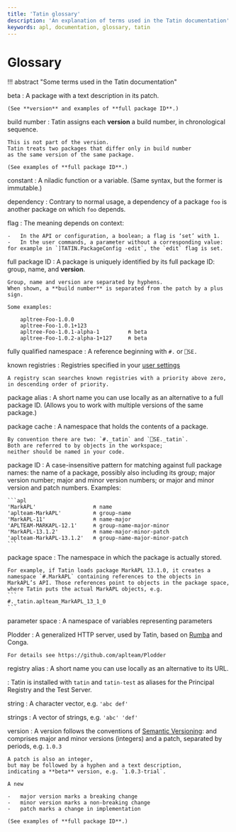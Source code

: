 ```yaml
---
title: 'Tatin glossary'
description: 'An explanation of terms used in the Tatin documentation'
keywords: apl, documentation, glossary, tatin
---
```

# Glossary

<style>
    dt {
        font-weight: bold;
    }
</style>

!!! abstract "Some terms used in the Tatin documentation"

beta
: A package with a text description in its patch.

    (See **version** and examples of **full package ID**.)


build number
: Tatin assigns each **version** a build number, in chronological sequence.

    This is not part of the version.
    Tatin treats two packages that differ only in build number
    as the same version of the same package.

    (See examples of **full package ID**.)

constant
: A niladic function or a variable. (Same syntax, but the former is immutable.)

dependency
: Contrary to normal usage, a dependency of a package `foo` is another package on which `foo` depends.


flag
: The meaning depends on context:

    -   In the API or configuration, a boolean; a flag is ‘set’ with 1.
    -   In the user commands, a parameter without a corresponding value: for example in `]TATIN.PackageConfig -edit`, the `edit` flag is set.


full package ID
: A package is uniquely identified by its full package ID: group, name, and **version**.

    Group, name and version are separated by hyphens.
    When shown, a **build number** is separated from the patch by a plus sign.

    Some examples:

        apltree-Foo-1.0.0
        apltree-Foo-1.0.1+123
        apltree-Foo-1.0.1-alpha-1         ⍝ beta
        apltree-Foo-1.0.2-alpha-1+127     ⍝ beta


fully qualified namespace
: A reference beginning with `#.` or `⎕SE.`

known registries
: Registries specified in your [user settings](user-settings.md)

    A registry scan searches known registries with a priority above zero,
    in descending order of priority.

package alias
: A short name you can use locally as an alternative to a full package ID.
    (Allows you to work with multiple versions of the same package.)

package cache
: A namespace that holds the contents of a package.

    By convention there are two: `#._tatin` and `⎕SE._tatin`.
    Both are referred to by objects in the workspace;
    neither should be named in your code.

package ID
: A case-insensitive pattern for matching against full package names: the name of a package, possibly also including its group; major version number; major and minor version numbers; or major and minor version and patch numbers. Examples:

    ```apl
    'MarkAPL'                  ⍝ name
    'aplteam-MarkAPL'          ⍝ group-name
    'MarkAPL-11'               ⍝ name-major
    'APLTEAM-MARKAPL-12.1'     ⍝ group-name-major-minor
    'MarkAPL-13.1.2'           ⍝ name-major-minor-patch
    'aplteam-MarkAPL-13.1.2'   ⍝ group-name-major-minor-patch
    ```

package space
: The namespace in which the package is actually stored.

    For example, if Tatin loads package MarkAPL 13.1.0, it creates a namespace `#.MarkAPL` containing references to the objects in MarkAPL’s API. Those references point to objects in the package space, where Tatin puts the actual MarkAPL objects, e.g.
    ```
    #._tatin.aplteam_MarkAPL_13_1_0
    ```

parameter space
: A namespace of variables representing parameters

Plodder
: A generalized HTTP server, used by Tatin, based on [Rumba](https://github.com/aplteam/RumbaLean) and Conga.

    For details see https://github.com/aplteam/Plodder


registry alias
: A short name you can use locally as an alternative to its URL.
<!-- FIXME Can I also use as an alternative to a path? -->

: Tatin is installed with `tatin` and `tatin-test` as aliases for the Principal Registry and the Test Server.


string
: A character vector, e.g. `'abc def'`


strings
: A vector of strings, e.g. `'abc' 'def'`


version
: A version follows the conventions of
    [Semantic Versioning](https://semver.org):
    and comprises major and minor versions (integers)
    and a patch, separated by periods,
    e.g. `1.0.3`

    A patch is also an integer,
    but may be followed by a hyphen and a text description,
    indicating a **beta** version, e.g. `1.0.3-trial`.

    A new

    -   major version marks a breaking change
    -   minor version marks a non-breaking change
    -   patch marks a change in implementation

    (See examples of **full package ID**.)

